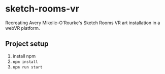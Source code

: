 # sketch-rooms-vr
Recreating Avery Mikolic-O'Rourke's Sketch Rooms VR art installation in a webVR platform.

## Project setup
1. install npm
2. `npm install`
3. `npm run start`